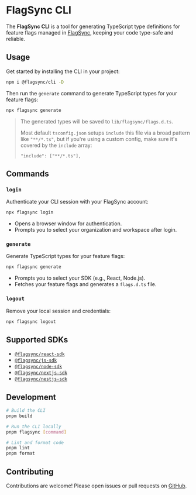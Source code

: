 # FlagSync CLI

The **FlagSync CLI** is a tool for generating TypeScript type definitions for feature flags
managed in [FlagSync](https://www.flagsync.com), keeping your code type-safe and reliable.

## Usage

Get started by installing the CLI in your project:

```sh
npm i @flagsync/cli -D
```

Then run the `generate` command to generate TypeScript types for your feature flags:

```sh
npx flagsync generate
```
> The generated types will be saved to `lib/flagsync/flags.d.ts`.
> 
> Most default `tsconfig.json` setups `include` this file via a broad pattern like `"**/*.ts"`, but if you're using a custom config, make sure it's covered by the `include` array:
>
> `"include": ["**/*.ts"],`

## Commands

### `login`

Authenticate your CLI session with your FlagSync account:

```sh
npx flagsync login
```

- Opens a browser window for authentication.
- Prompts you to select your organization and workspace after login.

### `generate`

Generate TypeScript types for your feature flags:

```sh
npx flagsync generate
```

- Prompts you to select your SDK (e.g., React, Node.js).
- Fetches your feature flags and generates a `flags.d.ts` file.

### `logout`

Remove your local session and credentials:

```sh
npx flagsync logout
```

## Supported SDKs

- [`@flagsync/react-sdk`](https://github.com/flagsync/react-sdk)
- [`@flagsync/js-sdk`](https://github.com/flagsync/js-sdk)
- [`@flagsync/node-sdk`](https://github.com/flagsync/node-sdk)
- [`@flagsync/nextjs-sdk`](https://github.com/flagsync/nextjs-sdk)
- [`@flagsync/nestjs-sdk`](https://github.com/flagsync/nestjs-sdk)

## Development

```sh
# Build the CLI
pnpm build

# Run the CLI locally
pnpm flagsync [command]

# Lint and format code
pnpm lint
pnpm format
```

## Contributing

Contributions are welcome! Please open issues or pull requests on [GitHub](https://github.com/flagsync/cli).
